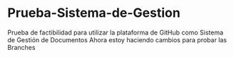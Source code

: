 # Prueba-Sistema-de-Gestion
Prueba de factibilidad para utilizar la plataforma de GitHub como Sistema de Gestión de Documentos
Ahora estoy haciendo cambios para probar las Branches
